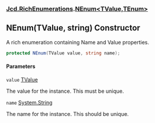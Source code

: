 ### [Jcd.RichEnumerations](Jcd.RichEnumerations.md 'Jcd.RichEnumerations').[NEnum&lt;TValue,TEnum&gt;](Jcd.RichEnumerations.NEnum_TValue,TEnum_.md 'Jcd.RichEnumerations.NEnum<TValue,TEnum>')

## NEnum(TValue, string) Constructor

A rich enumeration containing Name and Value properties.

```csharp
protected NEnum(TValue value, string name);
```
#### Parameters

<a name='Jcd.RichEnumerations.NEnum_TValue,TEnum_.NEnum(TValue,string).value'></a>

`value` [TValue](Jcd.RichEnumerations.NEnum_TValue,TEnum_.md#Jcd.RichEnumerations.NEnum_TValue,TEnum_.TValue 'Jcd.RichEnumerations.NEnum<TValue,TEnum>.TValue')

The value for the instance. This must be unique.

<a name='Jcd.RichEnumerations.NEnum_TValue,TEnum_.NEnum(TValue,string).name'></a>

`name` [System.String](https://docs.microsoft.com/en-us/dotnet/api/System.String 'System.String')

The name for the instance. This should be unique.